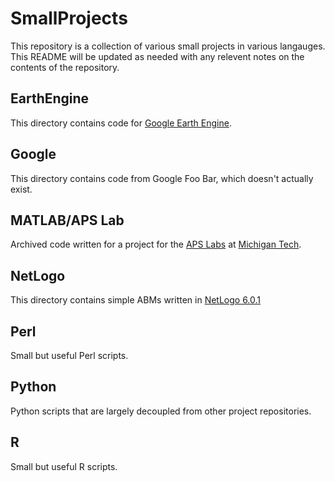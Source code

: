 # SmallProjects
This repository is a collection of various small projects in various langauges. This README will be updated as needed with any relevent notes on the contents of the repository.

## EarthEngine
This directory contains code for [Google Earth Engine](https://earthengine.google.com/).

## Google
This directory contains code from Google Foo Bar, which doesn't actually exist.

## MATLAB/APS Lab
Archived code written for a project for the [APS Labs](https://apslabs.me.mtu.edu/) at [Michigan Tech](https://www.mtu.edu/).

## NetLogo
This directory contains simple ABMs written in [NetLogo 6.0.1](https://ccl.northwestern.edu/netlogo/index.shtml)

## Perl
Small but useful Perl scripts.

## Python
Python scripts that are largely decoupled from other project repositories.

## R
Small but useful R scripts.
